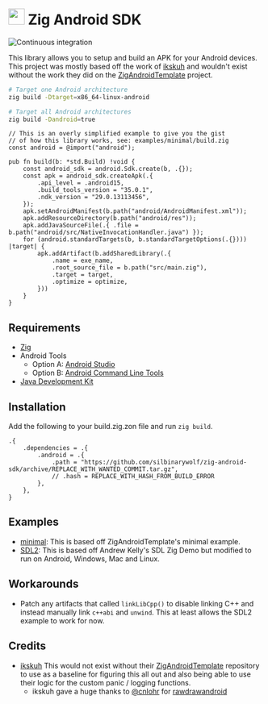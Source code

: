 # <img src="examples/minimal/android/res/mipmap/ic_launcher.png" width="32" height="32"> Zig Android SDK

![Continuous integration](https://github.com/silbinarywolf/zig-android-sdk/actions/workflows/ci.yml/badge.svg)

This library allows you to setup and build an APK for your Android devices. This project was mostly based off the work of [ikskuh](https://github.com/ikskuh) and wouldn't exist without the work they did on the [ZigAndroidTemplate](https://github.com/ikskuh/ZigAndroidTemplate) project.

```sh
# Target one Android architecture
zig build -Dtarget=x86_64-linux-android

# Target all Android architectures
zig build -Dandroid=true
```

```zig
// This is an overly simplified example to give you the gist
// of how this library works, see: examples/minimal/build.zig
const android = @import("android");

pub fn build(b: *std.Build) !void {
    const android_sdk = android.Sdk.create(b, .{});
    const apk = android_sdk.createApk(.{
        .api_level = .android15,
        .build_tools_version = "35.0.1",
        .ndk_version = "29.0.13113456",
    });
    apk.setAndroidManifest(b.path("android/AndroidManifest.xml"));
    apk.addResourceDirectory(b.path("android/res"));
    apk.addJavaSourceFile(.{ .file = b.path("android/src/NativeInvocationHandler.java") });
    for (android.standardTargets(b, b.standardTargetOptions(.{}))) |target| {
        apk.addArtifact(b.addSharedLibrary(.{
            .name = exe_name,
            .root_source_file = b.path("src/main.zig"),
            .target = target,
            .optimize = optimize,
        }))
    }
}
```

## Requirements

* [Zig](https://ziglang.org/download)
* Android Tools
    * Option A: [Android Studio](https://developer.android.com/studio)
    * Option B: [Android Command Line Tools](https://developer.android.com/studio#command-line-tools-only)
* [Java Development Kit](https://www.oracle.com/au/java/technologies/downloads/)

## Installation

Add the following to your build.zig.zon file and run `zig build`.

```zig
.{
    .dependencies = .{
        .android = .{
            .path = "https://github.com/silbinarywolf/zig-android-sdk/archive/REPLACE_WITH_WANTED_COMMIT.tar.gz",
            // .hash = REPLACE_WITH_HASH_FROM_BUILD_ERROR
        },
    },
}
```

## Examples

* [minimal](examples/minimal): This is based off ZigAndroidTemplate's minimal example.
* [SDL2](examples/sdl2): This is based off Andrew Kelly's SDL Zig Demo but modified to run on Android, Windows, Mac and Linux.

## Workarounds

- Patch any artifacts that called `linkLibCpp()` to disable linking C++ and instead manually link `c++abi` and `unwind`. This at least allows the SDL2 example to work for now.

## Credits

- [ikskuh](https://github.com/ikskuh) This would not exist without their [ZigAndroidTemplate](https://github.com/ikskuh/ZigAndroidTemplate) repository to use as a baseline for figuring this all out and also being able to use their logic for the custom panic / logging functions.
    - ikskuh gave a huge thanks to [@cnlohr](https://github.com/cnlohr) for [rawdrawandroid](https://github.com/cnlohr/rawdrawandroid)
